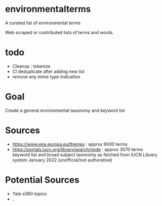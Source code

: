 # environmentalterms

A curated list of environmental terms

Web scraped or contributed lists of terms and words. 

# todo

- Cleanup : tokenize
- CI deduplicate after adding new list
- remove any mime type indication


# Goal

Create a general environmental taxonomy and keyword list

# Sources 

- https://www.eea.europa.eu/themes : approx 9000 terms
- https://portals.iucn.org/library/search/node : approx 3070 terms keyword list and broad subject taxonomy as fetched from IUCN Library system January 2022 (unofficial/not authorative)

# Potential Sources 

- Yale e360 topics
- ..
